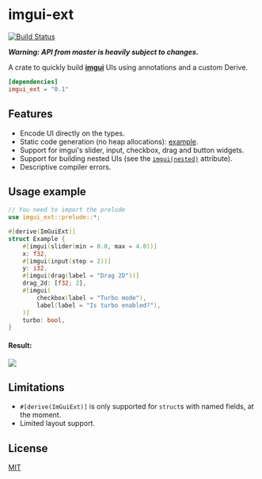 # imgui-ext

[![Build Status](https://travis-ci.org/germangb/imgui-ext.svg?branch=master)](https://travis-ci.org/germangb/imgui-ext)

***Warning: API from master is heavily subject to changes.***

A crate to quickly build **[imgui]** UIs using annotations and a custom Derive.

```toml
[dependencies]
imgui_ext = "0.1"
```

[imgui]: https://github.com/Gekkio/imgui-rs

## Features

* Encode UI directly on the types.
* Static code generation (no heap allocations): [example].
* Support for imgui's slider, input, checkbox, drag and button widgets.
* Support for building nested UIs (see the [`imgui(nested)`] attribute).
* Descriptive compiler errors.

[`imgui(nested)`]: ./README.md

[example]: ./CODEGEN.md

## Usage example

```rust
// You need to import the prelude
use imgui_ext::prelude::*;

#[derive(ImGuiExt)]
struct Example {
    #[imgui(slider(min = 0.0, max = 4.0))]
    x: f32,
    #[imgui(input(step = 2))]
    y: i32,
    #[imgui(drag(label = "Drag 2D"))]
    drag_2d: [f32; 2],
    #[imgui(
        checkbox(label = "Turbo mode"),
        label(label = "Is turbo enabled?"),
    )]
    turbo: bool,
}
```

#### Result:

![][result]

## Limitations

* `#[derive(ImGuiExt)]` is only supported for `struct`s with named fields, at the moment.
* Limited layout support.

## License

[MIT]

[**example**]: example/src/ui.rs
[result]: assets/demo.png
[MIT]: LICENSE.md
